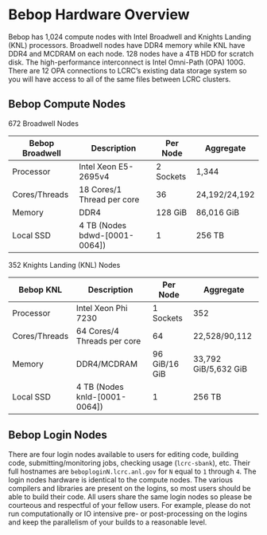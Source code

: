 # Bebop Hardware Overview

Bebop has 1,024 compute nodes with Intel Broadwell and Knights Landing (KNL) processors. Broadwell nodes have DDR4 memory while KNL have DDR4 and MCDRAM on each node. 128 nodes have a 4TB HDD for scratch disk. The high-performance interconnect is Intel Omni-Path (OPA) 100G. There are 12 OPA connections to LCRC’s existing data storage system so you will have access to all of the same files between LCRC clusters.

## Bebop Compute Nodes

672 Broadwell Nodes

| Bebop Broadwell | Description | Per Node | Aggregate |
| -------------- | ----------- | -------- | --------- |
| Processor | Intel Xeon E5-2695v4 | 2 Sockets | 1,344 |
| Cores/Threads | 18 Cores/1 Thread per core | 36 | 24,192/24,192 |
| Memory | DDR4 | 128 GiB | 86,016 GiB |
| Local SSD | 4 TB (Nodes bdwd-[0001-0064]) | 1 | 256 TB |

352 Knights Landing (KNL) Nodes

| Bebop KNL | Description | Per Node | Aggregate |
| -------------- | ----------- | -------- | --------- |
| Processor | Intel Xeon Phi 7230 | 1 Sockets | 352 |
| Cores/Threads | 64 Cores/4 Threads per core | 64 | 22,528/90,112 |
| Memory | DDR4/MCDRAM | 96 GiB/16 GiB | 33,792 GiB/5,632 GiB |
| Local SSD | 4 TB (Nodes knld-[0001-0064]) | 1 | 256 TB |

## Bebop Login Nodes

There are four login nodes available to users for editing code, building code, submitting/monitoring jobs, checking usage (`lcrc-sbank`), etc. Their full hostnames are `beboploginN.lcrc.anl.gov` for `N` equal to `1` through `4`. The login nodes hardware is identical to the compute nodes. The various compilers and libraries are present on the logins, so most users should be able to build their code. All users share the same login nodes so please be courteous and respectful of your fellow users. For example, please do not run computationally or IO intensive pre- or post-processing on the logins and keep the parallelism of your builds to a reasonable level.
